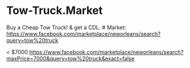 # Tow-Truck.Market
Buy a Cheap Tow Truck! &amp; get a CDL. # Market: https://www.facebook.com/marketplace/neworleans/search?query=tow%20truck

< $7000 https://www.facebook.com/marketplace/neworleans/search?maxPrice=7000&query=tow%20truck&exact=false
